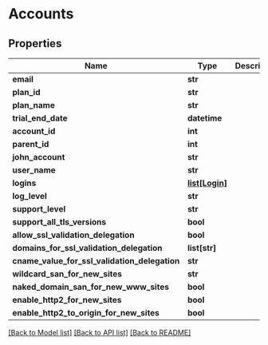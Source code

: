# Accounts

## Properties
Name | Type | Description | Notes
------------ | ------------- | ------------- | -------------
**email** | **str** |  | [optional] 
**plan_id** | **str** |  | [optional] 
**plan_name** | **str** |  | [optional] 
**trial_end_date** | **datetime** |  | [optional] 
**account_id** | **int** |  | [optional] 
**parent_id** | **int** |  | [optional] 
**john_account** | **str** |  | [optional] 
**user_name** | **str** |  | [optional] 
**logins** | [**list[Login]**](Login.md) |  | [optional] 
**log_level** | **str** |  | [optional] 
**support_level** | **str** |  | [optional] 
**support_all_tls_versions** | **bool** |  | [optional] 
**allow_ssl_validation_delegation** | **bool** |  | [optional] 
**domains_for_ssl_validation_delegation** | **list[str]** |  | [optional] 
**cname_value_for_ssl_validation_delegation** | **str** |  | [optional] 
**wildcard_san_for_new_sites** | **str** |  | [optional] 
**naked_domain_san_for_new_www_sites** | **bool** |  | [optional] 
**enable_http2_for_new_sites** | **bool** |  | [optional] 
**enable_http2_to_origin_for_new_sites** | **bool** |  | [optional] 

[[Back to Model list]](../README.md#documentation-for-models) [[Back to API list]](../README.md#documentation-for-api-endpoints) [[Back to README]](../README.md)

